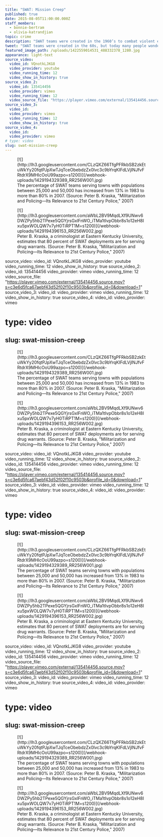 ```yaml
---
title: "SWAT: Mission Creep"
published: true
date: 2015-08-05T11:00:00.000Z
staff_members:
  - bonnie-bertram
  - olivia-katrandjian
topic: crime
description: "SWAT teams were created in the 1960’s to combat violent events. Since then, the specialized teams have morphed into a force increasingly used in routine policing, most often to serve drug warrants,sometimes with disastrous results. Which raises the question -- are we too militarized?"
tweet: "SWAT teams were created in the 60s, but today many people wonder if they've gone too far."
featured_image_path: /uploads/1422559014531_488332378_1280.jpg
appearance: light-text
source_video:
  video_id: VQnotkLJKG8
  video_provider: youtube
  video_running_time: 12
  video_show_in_history: true
source_video_2:
  video_id: 135414456
  video_provider: vimeo
  video_running_time: 12
  video_source_file: "https://player.vimeo.com/external/135414456.source.mov?s=c3e6d5fca67aebf43d52f02f10c9503b&profile_id=0&download=1"
source_video_3:
  video_id:
  video_provider: vimeo
  video_running_time: 12
  video_show_in_history: true
source_video_4:
  video_id:
  video_provider: vimeo
# type: video
slug: swat-mission-creep
---
```


<figure data-type="image">[![](http://lh3.googleusercontent.com/CLzQXZ66TfgPFRkbSB2zkEtuWkYy20fqtPJpXwTJqTceObebdzZx0lvc3c9bYrqKIFdLVjINJfvFRtdrX9MHIcOoU99azpo=s1200)](/webhook-uploads/1429194329389_RR256W001.jpg)

<figcaption>
The percentage of SWAT teams serving towns with populations between 25,000 and 50,000 has increased from 13% in 1983 to more than 80% in 2007. (Source: Peter B. Kraska, "Militarization and Policing—Its Relevance to 21st Century Police," 2007)</figcaption>

</figure>

<figure data-type="image">[![](http://lh3.googleusercontent.com/aWbL2BV9MqdLXf9UNwv6DWZPy5hb2TPexe5QGYjrsGxlFnWO_iTMa1tIvpObbr8s1o12eH8Ixu5pxWOLQW7v7yH0TiRPT1M=s1200)](/webhook-uploads/1429194396153_RR256W002.jpg)

<figcaption>Peter B. Kraska, a criminologist at Eastern Kentucky University, estimates that 80 percent of SWAT deployments are for serving drug warrants. (Source: Peter B. Kraska, "Militarization and Policing—Its Relevance to 21st Century Police," 2007)
</figcaption>

</figure>

source_video:
  video_id: VQnotkLJKG8
  video_provider: youtube
  video_running_time: 12
  video_show_in_history: true
source_video_2:
  video_id: 135414456
  video_provider: vimeo
  video_running_time: 12
  video_source_file: "https://player.vimeo.com/external/135414456.source.mov?s=c3e6d5fca67aebf43d52f02f10c9503b&profile_id=0&download=1"
source_video_3:
  video_id:
  video_provider: vimeo
  video_running_time: 12
  video_show_in_history: true
source_video_4:
  video_id:
  video_provider: vimeo
# type: video
slug: swat-mission-creep
---

<figure data-type="image">[![](http://lh3.googleusercontent.com/CLzQXZ66TfgPFRkbSB2zkEtuWkYy20fqtPJpXwTJqTceObebdzZx0lvc3c9bYrqKIFdLVjINJfvFRtdrX9MHIcOoU99azpo=s1200)](/webhook-uploads/1429194329389_RR256W001.jpg)

<figcaption>
The percentage of SWAT teams serving towns with populations between 25,000 and 50,000 has increased from 13% in 1983 to more than 80% in 2007. (Source: Peter B. Kraska, "Militarization and Policing—Its Relevance to 21st Century Police," 2007)</figcaption>

</figure>

<figure data-type="image">[![](http://lh3.googleusercontent.com/aWbL2BV9MqdLXf9UNwv6DWZPy5hb2TPexe5QGYjrsGxlFnWO_iTMa1tIvpObbr8s1o12eH8Ixu5pxWOLQW7v7yH0TiRPT1M=s1200)](/webhook-uploads/1429194396153_RR256W002.jpg)

<figcaption>Peter B. Kraska, a criminologist at Eastern Kentucky University, estimates that 80 percent of SWAT deployments are for serving drug warrants. (Source: Peter B. Kraska, "Militarization and Policing—Its Relevance to 21st Century Police," 2007)
</figcaption>

</figure>

source_video:
  video_id: VQnotkLJKG8
  video_provider: youtube
  video_running_time: 12
  video_show_in_history: true
source_video_2:
  video_id: 135414456
  video_provider: vimeo
  video_running_time: 12
  video_source_file: "https://player.vimeo.com/external/135414456.source.mov?s=c3e6d5fca67aebf43d52f02f10c9503b&profile_id=0&download=1"
source_video_3:
  video_id:
  video_provider: vimeo
  video_running_time: 12
  video_show_in_history: true
source_video_4:
  video_id:
  video_provider: vimeo
# type: video
slug: swat-mission-creep
---

<figure data-type="image">[![](http://lh3.googleusercontent.com/CLzQXZ66TfgPFRkbSB2zkEtuWkYy20fqtPJpXwTJqTceObebdzZx0lvc3c9bYrqKIFdLVjINJfvFRtdrX9MHIcOoU99azpo=s1200)](/webhook-uploads/1429194329389_RR256W001.jpg)

<figcaption>
The percentage of SWAT teams serving towns with populations between 25,000 and 50,000 has increased from 13% in 1983 to more than 80% in 2007. (Source: Peter B. Kraska, "Militarization and Policing—Its Relevance to 21st Century Police," 2007)</figcaption>

</figure>

<figure data-type="image">[![](http://lh3.googleusercontent.com/aWbL2BV9MqdLXf9UNwv6DWZPy5hb2TPexe5QGYjrsGxlFnWO_iTMa1tIvpObbr8s1o12eH8Ixu5pxWOLQW7v7yH0TiRPT1M=s1200)](/webhook-uploads/1429194396153_RR256W002.jpg)

<figcaption>Peter B. Kraska, a criminologist at Eastern Kentucky University, estimates that 80 percent of SWAT deployments are for serving drug warrants. (Source: Peter B. Kraska, "Militarization and Policing—Its Relevance to 21st Century Police," 2007)
</figcaption>

</figure>

source_video:
  video_id: VQnotkLJKG8
  video_provider: youtube
  video_running_time: 12
  video_show_in_history: true
source_video_2:
  video_id: 135414456
  video_provider: vimeo
  video_running_time: 12
  video_source_file: "https://player.vimeo.com/external/135414456.source.mov?s=c3e6d5fca67aebf43d52f02f10c9503b&profile_id=0&download=1"
source_video_3:
  video_id:
  video_provider: vimeo
  video_running_time: 12
  video_show_in_history: true
source_video_4:
  video_id:
  video_provider: vimeo
# type: video
slug: swat-mission-creep
---

<figure data-type="image">[![](http://lh3.googleusercontent.com/CLzQXZ66TfgPFRkbSB2zkEtuWkYy20fqtPJpXwTJqTceObebdzZx0lvc3c9bYrqKIFdLVjINJfvFRtdrX9MHIcOoU99azpo=s1200)](/webhook-uploads/1429194329389_RR256W001.jpg)

<figcaption>
The percentage of SWAT teams serving towns with populations between 25,000 and 50,000 has increased from 13% in 1983 to more than 80% in 2007. (Source: Peter B. Kraska, "Militarization and Policing—Its Relevance to 21st Century Police," 2007)</figcaption>

</figure>

<figure data-type="image">[![](http://lh3.googleusercontent.com/aWbL2BV9MqdLXf9UNwv6DWZPy5hb2TPexe5QGYjrsGxlFnWO_iTMa1tIvpObbr8s1o12eH8Ixu5pxWOLQW7v7yH0TiRPT1M=s1200)](/webhook-uploads/1429194396153_RR256W002.jpg)

<figcaption>Peter B. Kraska, a criminologist at Eastern Kentucky University, estimates that 80 percent of SWAT deployments are for serving drug warrants. (Source: Peter B. Kraska, "Militarization and Policing—Its Relevance to 21st Century Police," 2007)
</figcaption>

</figure>

